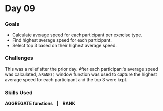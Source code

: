 # Day 09


### Goals
* Calculate average speed for each participant per exercise type.
* Find highest average speed for each participant.
* Select top 3 based on their highest average speed.

### Challenges
This was a relief after the prior day. After each participant's average speed was calculated, a `RANK()` window function was used to capture the highest average speed for each participant and the top 3 were kept.

### Skills Used
**AGGREGATE functions &nbsp;&nbsp; | &nbsp;&nbsp; RANK**  
